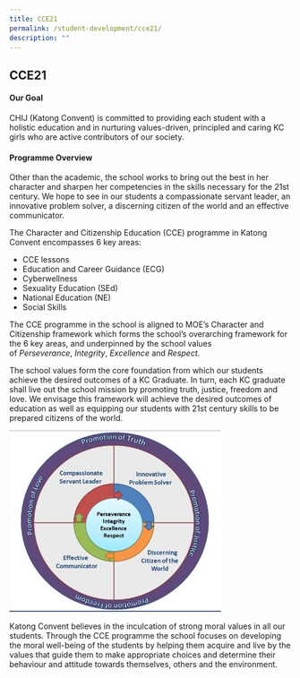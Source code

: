 ```yaml
---
title: CCE21
permalink: /student-development/cce21/
description: ""
---
```

## CCE21

#### Our Goal

CHIJ (Katong Convent) is committed to providing each student with a holistic education and in nurturing values-driven, principled and caring KC girls who are active contributors of our society.

#### Programme Overview

Other than the academic, the school works to bring out the best in her character and sharpen her competencies in the skills necessary for the 21st century. We hope to see in our students a compassionate servant leader, an innovative problem solver, a discerning citizen of the world and an effective communicator.

The Character and Citizenship Education (CCE) programme in Katong Convent encompasses 6 key areas:

*   CCE lessons
*   Education and Career Guidance (ECG)
*   Cyberwellness
*   Sexuality Education (SEd)
*   National Education (NE)
*   Social Skills

The CCE programme in the school is aligned to MOE’s Character and Citizenship framework which forms the school’s overarching framework for the 6 key areas, and underpinned by the school values of _Perseverance_, _Integrity_, _Excellence_ and _Respect_.

The school values form the core foundation from which our students achieve the desired outcomes of a KC Graduate. In turn, each KC graduate shall live out the school mission by promoting truth, justice, freedom and love. We envisage this framework will achieve the desired outcomes of education as well as equipping our students with 21st century skills to be prepared citizens of the world.

<img src="/images/CCE Framwork graphics.jpg" style="width:75%">

Katong Convent believes in the inculcation of strong moral values in all our students. Through the CCE programme the school focuses on developing the moral well-being of the students by helping them acquire and live by the values that guide them to make appropriate choices and determine their behaviour and attitude towards themselves, others and the environment.
